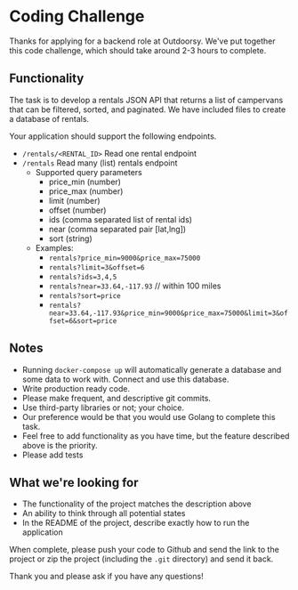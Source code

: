 # Coding Challenge

Thanks for applying for a backend role at Outdoorsy. We've put together this code challenge, which should take around 2-3 hours to complete.

## Functionality
The task is to develop a rentals JSON API that returns a list of campervans that can be filtered, sorted, and paginated. We have included files to create a database of rentals.

Your application should support the following endpoints.

- `/rentals/<RENTAL_ID>` Read one rental endpoint
- `/rentals` Read many (list) rentals endpoint
    - Supported query parameters
        - price_min (number)
        - price_max (number)
        - limit (number)
        - offset (number)
        - ids (comma separated list of rental ids)
        - near (comma separated pair [lat,lng])
        - sort (string)
    - Examples:
        - `rentals?price_min=9000&price_max=75000`
        - `rentals?limit=3&offset=6`
        - `rentals?ids=3,4,5`
        - `rentals?near=33.64,-117.93` // within 100 miles
        - `rentals?sort=price`
        - `rentals?near=33.64,-117.93&price_min=9000&price_max=75000&limit=3&offset=6&sort=price`

## Notes
- Running `docker-compose up` will automatically generate a database and some data to work with. Connect and use this database.
- Write production ready code.
- Please make frequent, and descriptive git commits.
- Use third-party libraries or not; your choice.
- Our preference would be that you would use Golang to complete this task.
- Feel free to add functionality as you have time, but the feature described above is the priority.
- Please add tests

## What we're looking for
- The functionality of the project matches the description above
- An ability to think through all potential states
- In the README of the project, describe exactly how to run the application

When complete, please push your code to Github and send the link to the project or zip the project (including the `.git` directory) and send it back.

Thank you and please ask if you have any questions!